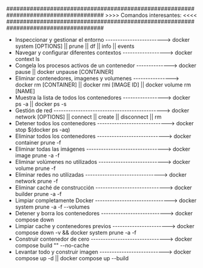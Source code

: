 #####################################################################################
					>>>>	Comandos interesantes:	<<<<
#####################################################################################

- Inspeccionar y gestionar el entorno ------------------------> docker system [OPTIONS] || prune || df || info || events
- Navegar y configurar diferentes contextos ------------------> docker context ls 
- Congela los procesos activos de un contenedor --------------> docker pause || docker unpause [CONTAINER]
- Eliminar contenedores, imagenes y volumenes ----------------> docker rm [CONTAINER] || docker rmi [IMAGE ID] || docker volume rm [NAME]
- Muestra la lista de todos los contenedores -----------------> docker ps -a || docker ps -s
- Gestión de red ---------------------------------------------> docker network [OPTIONS] || connect || create || disconnect || rm
- Detener todos los contenedores -----------------------------> docker stop $(docker ps -aq)
- Eliminar todos los contenedores ----------------------------> docker container prune -f
- Eliminar todas las imágenes --------------------------------> docker image prune -a -f
- Eliminar volúmenes no utilizados ---------------------------> docker volume prune -f
- Eliminar redes no utilizadas -------------------------------> docker network prune -f
- Eliminar caché de construcción -----------------------------> docker builder prune -a -f
- Limpiar completamente Docker -------------------------------> docker system prune -a -f --volumes
- Detener y borra los contenedores ---------------------------> docker compose down
- Limpiar cache y contenedores previos -----------------------> docker compose down -v && docker system prune -a -f
- Construir contenedor de cero -------------------------------> docker compose build "<nombre-app>" --no-cache
- Levantar todo y construir imagen ---------------------------> docker compose up -d	|| docker compose up --build 
